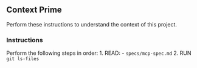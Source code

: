 ## Context Prime
Perform these instructions to understand the context of this project.

### Instructions

Perform the following steps in order:
    1. READ:
        - `specs/mcp-spec.md`
    2. RUN `git ls-files`